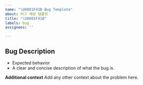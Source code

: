 ```yaml
---
name: "\U0001F41B Bug Template"
about: 버그 제보 템플릿
title: "\U0001F41B"
labels: bug
assignees: ''

---
```


## Bug Description
- Expected behavior 
- A clear and concise description of what the bug is.

**Additional context**
Add any other context about the problem here.

